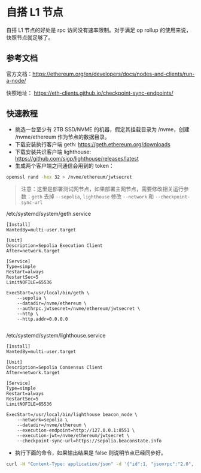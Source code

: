 # 自搭 L1 节点

自搭 L1 节点的好处是 rpc 访问没有速率限制。对于满足 op rollup 的使用来说，快照节点就足够了。

## 参考文档
官方文档：https://ethereum.org/en/developers/docs/nodes-and-clients/run-a-node/

快照地址： https://eth-clients.github.io/checkpoint-sync-endpoints/

## 快速教程
- 挑选一台至少有 2TB SSD/NVME 的机器，假定其挂载目录为 /nvme，创建 /nvme/ethereum 作为节点的数据目录。
- 下载安装执行客户端 geth: https://geth.ethereum.org/downloads
- 下载安装共识客户端 lighthouse: https://github.com/sigp/lighthouse/releases/latest
- 生成两个客户端之间通信会用到的 token： 
```bash
openssl rand -hex 32 > /nvme/ethereum/jwtsecret
```

> 注意：这里是部署测试网节点，如果部署主网节点，需要修改相关运行参数：`geth` 去掉 `--sepolia`, `lighthouse` 修改 `--network` 和 `--checkpoint-sync-url`

/etc/systemd/system/geth.service
```
[Install]
WantedBy=multi-user.target

[Unit]
Description=Sepolia Execution Client
After=network.target

[Service]
Type=simple
Restart=always
RestartSec=5
LimitNOFILE=65536

ExecStart=/usr/local/bin/geth \
    --sepolia \
    --datadir=/nvme/ethereum \
    --authrpc.jwtsecret=/nvme/ethereum/jwtsecret \
    --http \
    --http.addr=0.0.0.0


```

/etc/systemd/system/lighthouse.service
```
[Install]
WantedBy=multi-user.target

[Unit]
Description=Sepolia Consensus Client
After=network.target

[Service]
Type=simple
Restart=always
RestartSec=5
LimitNOFILE=65536

ExecStart=/usr/local/bin/lighthouse beacon_node \
    --network=sepolia \
    --datadir=/nvme/ethereum \
    --execution-endpoint=http://127.0.0.1:8551 \
    --execution-jwt=/nvme/ethereum/jwtsecret \
    --checkpoint-sync-url=https://sepolia.beaconstate.info
```

- 执行下面的命令，如果输出结果是 false 则说明节点已经同步好。
```bash
curl -H "Content-Type: application/json" -d '{"id":1, "jsonrpc":"2.0", "method": "eth_syncing","params": []}' localhost:8545
```
